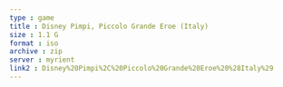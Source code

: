 ```yaml
---
type : game
title : Disney Pimpi, Piccolo Grande Eroe (Italy)
size : 1.1 G
format : iso
archive : zip
server : myrient
link2 : Disney%20Pimpi%2C%20Piccolo%20Grande%20Eroe%20%28Italy%29
---
```

